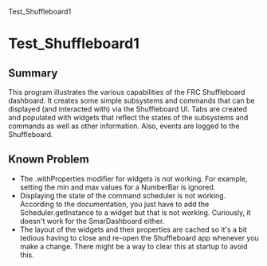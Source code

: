 Test_Shuffleboard1

# Test_Shuffleboard1

## Summary
This program illustrates the various capabilities of the FRC Shuffleboard dashboard.  It creates some simple subsystems and commands that can be displayed (and interacted with) via the Shuffleboard UI.  Tabs are created and populated with widgets that reflect the states of the subsystems and commands as well as other information. Also, events are logged to the Shuffleboard.

## Known Problem
* The .withProperties modifier for widgets is not working.  For example, setting the min and max values for a NumberBar is ignored.
* Displaying the state of the command scheduler is not working. According to the documentation, you just have to add the Scheduler.getInstance to a widget but that is not working. Curiously, it doesn't work for the SmarDashboard either.
* The layout of the widgets and their properties are cached so it's a bit tedious having to close and re-open the Shuffleboard app whenever you make a change.  There might be a way to clear this at startup to avoid this.